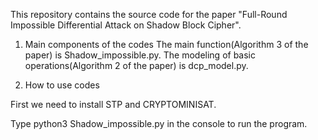 This repository contains the source code for the paper "Full-Round Impossible Differential Attack on Shadow Block Cipher".

1. Main components of the codes
The main function(Algorithm 3 of the paper) is Shadow_impossible.py.
The modeling of basic operations(Algorithm 2 of the paper) is dcp_model.py.

3. How to use codes

First we need to install STP and CRYPTOMINISAT.

Type python3 Shadow_impossible.py in the console to run the program.
